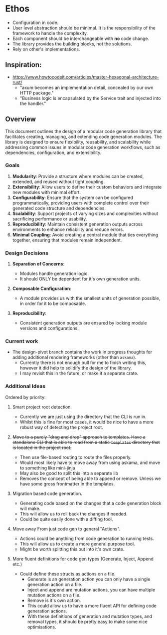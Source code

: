 # Ethos

- Configuration in code.
- User level abstraction should be minimal. It is the responsibility of the framework to handle the complexity.
- Each component should be interchangeable with __no__ code change.
- The library provides the building blocks, not the solutions.
- Rely on other's implementations.

## Inspiration:

- https://www.howtocodeit.com/articles/master-hexagonal-architecture-rust/
  - "axum becomes an implementation detail, concealed by our own HTTP package."
  - "Business logic is encapsulated by the Service trait and injected into the handler."


## Overview
This document outlines the design of a modular code generation library that facilitates creating, managing, and extending code generation modules. The library is designed to ensure flexibility, reusability, and scalability while addressing common issues in modular code generation workflows, such as dependencies, configuration, and extensibility.

### Goals
1. **Modularity**: Provide a structure where modules can be created, extended, and reused without tight coupling.
2. **Extensibility**: Allow users to define their custom behaviors and integrate new modules with minimal effort.
3. **Configurability**: Ensure that the system can be configured programmatically, providing users with complete control over their generated code structure and dependencies.
4. **Scalability**: Support projects of varying sizes and complexities without sacrificing performance or usability.
5. **Reproducibility**: Maintain consistent generation outputs across environments to enhance reliability and reduce errors.
6. **Minimal Coupling**: Avoid creating a central module that ties everything together, ensuring that modules remain independent.


### Design Decisions
1. **Separation of Concerns**:
   - Modules handle generation logic.
   - It should ONLY be dependent for it's own generation units.

2. **Composable Configuration**:
   - A module provides us with the smallest units of generation possible, in order for it to be composable.

3. **Reproducibility**:
   - Consistent generation outputs are ensured by locking module versions and configurations.


### Current work

- The design-pivot branch contains the work in progress thoughts for adding additional rendering frameworks (other than `askama`).
    - Currently there is not enough pull for me to finish writing this, however it did help to solidify the design of the library.
    - I may revisit this in the future, or make it a separate crate.

### Additional Ideas

Ordered by priority:

1. Smart project root detection.
   - Currently we are just using the directory that the CLI is run in.
   - Whilst this is fine for most cases, it would be nice to have a more robust way of detecting the project root.

3. ~~Move to a purely "drag and drop" approach to templates. Have a standalone CLI that is able to read from a static `templates` directory that is located in the project root.~~
   - Then use file-based routing to route the files properly.
   - Would most likely have to move away from using askama, and move to something like mini-jinja
   - May also be good to split this into a separate lib
   - Removes the concept of being able to append or remove. Unless we have some gross frontmatter in the templates.

2. Migration based code generation.
   - Generating code based on the changes that a code generation block will make.
   - This will allow us to roll back the changes if needed.
   - Could be quite easily done with a diffing tool.

3. Move away From just code gen to general "Actions".
   - Actions could be anything from code generation to running tests.
   - This will allow us to create a more general purpose tool.
   - Might be worth splitting this out into it's own crate.

4. More fluent definitions for code gen types (Generate, Inject, Append etc.)
   - Could define these structs as actions on a file.
       - Generate is an generation action you can only have a single generation action on a file.
       - Inject and append are mutation actions, you can have multiple mutation actions on a file.
       - Remove is it's own action.
       - This could allow us to have a more fluent API for defining code generation actions.
       - With these definitions of generation and mutation types, and removal types, it should be pretty easy to make some nice optimisations.
